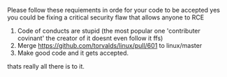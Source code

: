 Please follow these requiements in orde for your code to be accepted
yes you could be fixing a critical security flaw that allows anyone to RCE 

1) Code of conducts are stupid (the most popular one 'contributer covinant' the creator of it doesnt even follow it ffs)
3) Merge https://github.com/torvalds/linux/pull/601 to linux/master
2) Make good code and it gets accepted.

thats really all there is to it.
